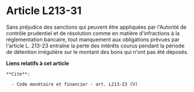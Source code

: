 # Article L213-31

Sans préjudice des sanctions qui peuvent être appliquées par l'Autorité de contrôle prudentiel et de résolution comme en
matière d'infractions à la réglementation bancaire, tout manquement aux obligations prévues par l'article L. 213-23 entraîne
la perte des intérêts courus pendant la période de détention irrégulière sur le montant des bons qui n'ont pas été déposés.

**Liens relatifs à cet article**

	**Cite**:

	  - Code monétaire et financier - art. L213-23 (V)
